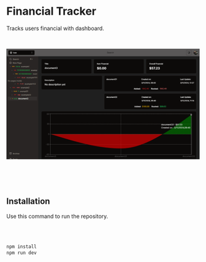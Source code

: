 # Financial Tracker
Tracks users financial with dashboard.

<br>

![Image of financial tracker.](/assets/images/image.png)

<br>
<br>
<br>

## Installation
Use this command to run the repository.

<br>
<br>

```
npm install
npm run dev
```

<br>
<br>
<br>
